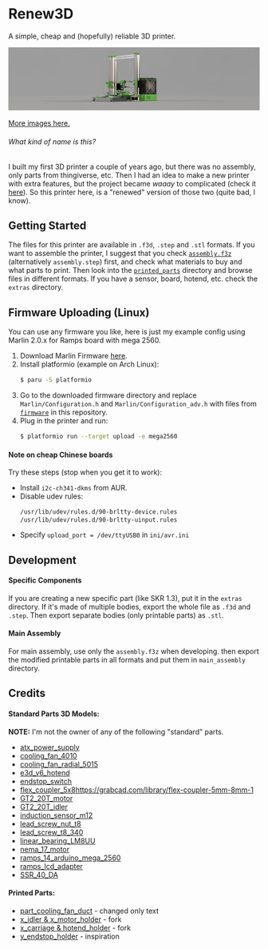 # Renew3D
A simple, cheap and (hopefully) reliable 3D printer.

![render](images/render_banner.png)

[More images here.](images/)

###### What kind of name is this?
I built my first 3D printer a couple of years ago, but there was no assembly,
only parts from thingiverse, etc. Then I had an idea to make a new printer with
extra features, but the project became *waaay* to complicated (check it
[here](https://github.com/kndndrj/complicator-3000)). So this printer here, is
a "renewed" version of those two (quite bad, I know).

## Getting Started
The files for this printer are available in `.f3d`, `.step` and `.stl` formats.
If you want to assemble the printer, I suggest that you check
[`assembly.f3z`](cad/assembly.f3z) (alternatively `assembly.step`) first, and
check what materials to buy and what parts to print. Then look into the
[`printed_parts`](cad/printed_parts) directory and browse files in different
formats. If you have a sensor, board, hotend, etc. check the `extras`
directory.

## Firmware Uploading (Linux)
You can use any firmware you like, here is just my example config using Marlin
2.0.x for Ramps board with mega 2560.

1. Download Marlin Firmware [here](https://github.com/MarlinFirmware/Marlin).
2. Install platformio (example on Arch Linux):
	```sh
	$ paru -S platformio
	```
3. Go to the downloaded firmware directory and replace `Marlin/Configuration.h`
   and `Marlin/Configuration_adv.h` with files from [`firmware`](firmware) in
   this repository.
4. Plug in the printer and run:
	```sh
	$ platformio run --target upload -e mega2560
	```

#### Note on cheap Chinese boards
Try these steps (stop when you get it to work):
- Install `i2c-ch341-dkms` from AUR.
- Disable udev rules:
	```
	/usr/lib/udev/rules.d/90-brltty-device.rules
	/usr/lib/udev/rules.d/90-brltty-uinput.rules
	```
- Specify `upload_port = /dev/ttyUSB0` in `ini/avr.ini`

## Development

#### Specific Components
If you are creating a new specific part (like SKR 1.3), put it in the `extras`
directory. If it's made of multiple bodies, export the whole file as `.f3d` and
`.step`. Then export separate bodies (only printable parts) as `.stl`.

#### Main Assembly
For main assembly, use only the `assembly.f3z` when developing. then export the
modified printable parts in all formats and put them in `main_assembly`
directory.

## Credits

#### Standard Parts 3D Models:

**NOTE:** I'm not the owner of any of the following "standard" parts.

- [atx_power_supply](https://grabcad.com/library/atx-power-supply-1)
- [cooling_fan_4010](https://grabcad.com/library/40mm-dc-fan-1)
- [cooling_fan_radial_5015](https://grabcad.com/library/radial-cooling-5015-fan-50mm-dc12v-1/details?folder_id=2074285)
- [e3d_v6_hotend](https://grabcad.com/library/e3d-v6-hotend-1-75mm-bowden-1)
- [endstop_switch](https://grabcad.com/library/mechanical-endstop-module-1)
- [flex_coupler_5x8]()https://grabcad.com/library/flex-coupler-5mm-8mm-1
- [GT2_20T_motor](https://grabcad.com/library/timing-pulley-gt2-20-teeth-5mm-bore-2/details?folder_id=2369004)
- [GT2_20T_idler](https://grabcad.com/library/tension-pulley-gt2-20t-b5-1)
- [induction_sensor_m12](https://grabcad.com/library/lj12a3-4-z_bx-inductive-sensor-m12-1)
- [lead_screw_nut_t8](https://grabcad.com/library/tr8x8-4-8mm-4-start-lead-screw-nut-1)
- [lead_screw_t8_340](https://grabcad.com/library/tr8x8-4-8mm-4-start-lead-screw-1)
- [linear_bearing_LM8UU](https://grabcad.com/library/lm8uu-11)
- [nema_17_motor](https://grabcad.com/library/step-motor-nema-17-1)
- [ramps_14_arduino_mega_2560](https://grabcad.com/library/arduino-mega-ramps-1-4-1)
- [ramps_lcd_adapter](https://grabcad.com/library/smart-adapter-conector-lcd-ramps-1-4-1)
- [SSR_40_DA](https://grabcad.com/library/ssr-40-da-1)

#### Printed Parts:

- [part_cooling_fan_duct](https://www.thingiverse.com/thing:3063554) - changed only text
- [x_idler & x_motor_holder](https://www.thingiverse.com/thing:1103976) - fork
- [x_carriage & hotend_holder](https://www.thingiverse.com/thing:2023947) - fork
- [y_endstop_holder](https://www.thingiverse.com/thing:919432/files) - inspiration
